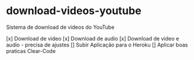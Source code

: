 # download-videos-youtube
Sistema de download de videos do YouTube

[x] Download de video
[x] Download de audio
[x] Download de video e audio - precisa de ajustes
[] Subir Aplicação para o Heroku
[] Aplicar boas praticas Clear-Code
